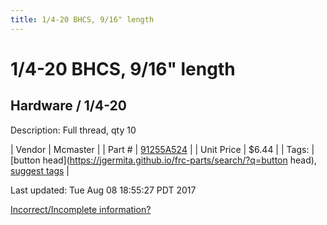 ```yaml
---
title: 1/4-20 BHCS, 9/16" length
---
```


# 1/4-20 BHCS, 9/16" length
## Hardware / 1/4-20
Description: 	Full thread, qty 10 

| Vendor | Mcmaster | 
| Part # | [91255A524](https://www.mcmaster.com/#91255A524) | 
| Unit Price | $6.44 | 
| Tags: | [button head](https://jgermita.github.io/frc-parts/search/?q=button head), [suggest tags](https://docs.google.com/forms/d/e/1FAIpQLSeWyY8v3RgOty-MyWmh9U0iivNYN_molChYyS-0U-o-kOAv_g/viewform) | 

Last updated: Tue Aug 08 18:55:27 PDT 2017

 [Incorrect/Incomplete information?](https://docs.google.com/forms/d/e/1FAIpQLSeWyY8v3RgOty-MyWmh9U0iivNYN_molChYyS-0U-o-kOAv_g/viewform)